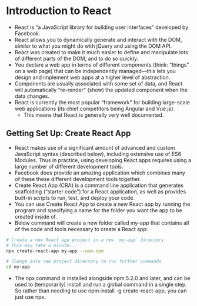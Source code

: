 # Introduction to React
- React is “a JavaScript library for building user interfaces” developed by Facebook.
- React allows you to dynamically generate and interact with the DOM, similar to what you might do with jQuery and using the DOM API.
- React was created to make it much easier to define and manipulate lots of different parts of the DOM, and to do so quickly.
- You declare a web app in terms of different components (think: “things” on a web page) that can be independently managed—this lets you design and implement web apps at a higher level of abstraction.
- Components are usually associated with some set of data, and React will automatically “re-render” (show) the updated component when the data changes.
- React is currently the most popular “framework” for building large-scale web applications (its chief competitors being Angular and Vue.js).
    - This means that React is generally very well documented.

## Getting Set Up: Create React App
- React makes use of a significant amount of advanced and custom JavaScript syntax (described below), including extensive use of ES6 Modules. Thus in practice, using developing React apps requires using a large number of different development tools.
- Facebook does provide an amazing application which combines many of these these different development tools together.
- Create React App (CRA) is a command line application that generates scaffolding (“starter code”) for a React application, as well as provides built-in scripts to run, test, and deploy your code.
- You can use Create React App to create a new React app by running the program and specifying a name for the folder you want the app to be created inside of.
- Below command will create a new folder called my-app that contains all of the code and tools necessary to create a React app:
```bash
# Create a new React app project in a new `my-app` directory
# This may take a minute...
npx create-react-app my-app --use-npm

# Change into new project directory to run further commands
cd my-app
```
- The npx command is installed alongside npm 5.2.0 and later, and can be used to (temporarily) install and run a global command in a single step. So rather than needing to use npm install -g create-react-app, you can just use npx.
